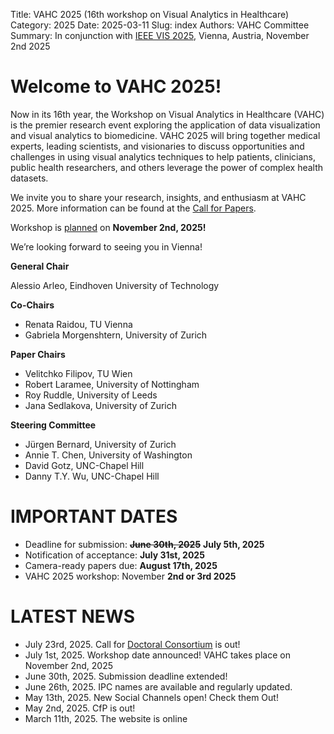 Title: VAHC 2025 (16th workshop on Visual Analytics in Healthcare)
Category: 2025
Date: 2025-03-11
Slug: index
Authors: VAHC Committee
Summary: In conjunction with [IEEE VIS 2025](https://ieeevis.org/year/2025/welcome), Vienna, Austria, November 2nd 2025


Welcome to VAHC 2025!
=====================

Now in its 16th year, the Workshop on Visual Analytics in Healthcare (VAHC) is the premier research event exploring the application of data visualization and visual analytics to biomedicine. VAHC 2025 will bring together medical experts, leading scientists, and visionaries to discuss opportunities and challenges in using visual analytics techniques to help patients, clinicians, public health researchers, and others leverage the power of complex health datasets.

We invite you to share your research, insights, and enthusiasm at VAHC 2025. More information can be found at the [Call for Papers](./call-for-papers.html).

Workshop is [planned](https://ieeevis.org/year/2025/info/program/week-at-a-glance) on **November 2nd, 2025!**

We’re looking forward to seeing you in Vienna!

**General Chair**

Alessio Arleo, Eindhoven University of Technology

**Co-Chairs**

- Renata Raidou, TU Vienna
- Gabriela Morgenshtern, University of Zurich

**Paper Chairs**

- Velitchko Filipov,		   TU Wien
- Robert Laramee,		     University of Nottingham	
- Roy Ruddle,			       University of Leeds		
- Jana Sedlakova,		     University of Zurich

**Steering Committee**

- Jürgen Bernard,		University of Zurich
- Annie T. Chen,			University of Washington
- David Gotz,			  UNC-Chapel Hill
- Danny T.Y. Wu,			UNC-Chapel Hill


IMPORTANT DATES
===============

- Deadline for submission: <s>**June 30th, 2025**</s> **July 5th, 2025**
- Notification of acceptance: **July 31st, 2025**
- Camera-ready papers due: **August 17th, 2025**
- VAHC 2025 workshop: November **2nd or 3rd 2025**



LATEST NEWS
===========
- July 23rd, 2025. Call for [Doctoral Consortium](https://visualanalyticshealthcare.github.io/homepage/2025/docconsortium.html) is out!
- July 1st, 2025. Workshop date announced! VAHC takes place on November 2nd, 2025
- June 30th, 2025. Submission deadline extended!
- June 26th, 2025. IPC names are available and regularly updated.
- May 13th, 2025. New Social Channels open! Check them Out!
- May 2nd, 2025. CfP is out!
- March 11th, 2025. The website is online 
